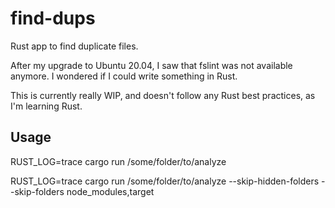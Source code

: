 # find-dups

Rust app to find duplicate files.

After my upgrade to Ubuntu 20.04, I saw that fslint was not available anymore.
I wondered if I could write something in Rust.

This is currently really WIP, and doesn't follow any Rust best practices, as I'm learning Rust.

## Usage 

RUST_LOG=trace cargo run /some/folder/to/analyze

RUST_LOG=trace cargo run /some/folder/to/analyze --skip-hidden-folders --skip-folders node_modules,target

